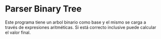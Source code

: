 # Parser Binary Tree

Este programa tiene un arbol binario como base y el mismo se carga a través de
expresiones aritméticas. Si está correcto inclusive puede calcular el valor
final.

